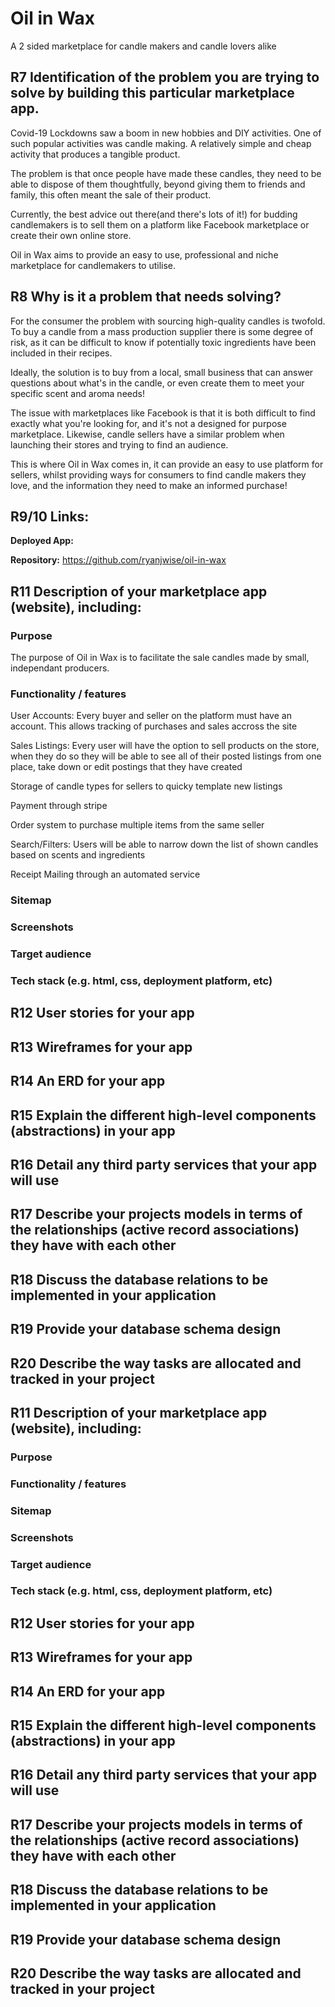 # Oil in Wax

A 2 sided marketplace for candle makers and candle lovers alike

## R7 Identification of the problem you are trying to solve by building this particular marketplace app.


Covid-19 Lockdowns saw a boom in new hobbies and DIY activities. One of such popular activities was candle making. A relatively simple and cheap activity that produces a tangible product.

The problem is that once people have made these candles, they need to be able to dispose of them thoughtfully, beyond giving them to friends and family, this often meant the sale of their product.

Currently, the best advice out there(and there's lots of it!) for budding candlemakers is to sell them on a platform like Facebook marketplace or create their own online store.

Oil in Wax aims to provide an easy to use, professional and niche marketplace for candlemakers to utilise.

## R8 Why is it a problem that needs solving?

For the consumer the problem with sourcing high-quality candles is twofold. To buy a candle from a mass production supplier there is some degree of risk, as it can be difficult to know if potentially toxic ingredients have been included in their recipes.

Ideally, the solution is to buy from a local, small business that can answer questions about what's in the candle, or even create them to meet your specific scent and aroma needs!

The issue with marketplaces like Facebook is that it is both difficult to find exactly what you're looking for, and it's not a designed for purpose marketplace. Likewise, candle sellers have a similar problem when launching their stores and trying to find an audience.

This is where Oil in Wax comes in, it can provide an easy to use platform for sellers, whilst providing ways for consumers to find candle makers they love, and the information they need to make an informed purchase!

## R9/10 Links:

**Deployed App:**

**Repository:** https://github.com/ryanjwise/oil-in-wax

## R11 Description of your marketplace app (website), including:

### Purpose

The purpose of Oil in Wax is to facilitate the sale candles made by small, independant producers.

### Functionality / features

User Accounts: Every buyer and seller on the platform must have an account. This allows tracking of purchases and sales accross the site

Sales Listings: Every user will have the option to sell products on the store, when they do so they will be able to see all of their posted listings from one place, take down or edit postings that they have created

Storage of candle types for sellers to quicky template new listings

Payment through stripe

Order system to purchase multiple items from the same seller

Search/Filters: Users will be able to narrow down the list of shown candles based on scents and ingredients

Receipt Mailing through an automated service

### Sitemap

### Screenshots

### Target audience

### Tech stack (e.g. html, css, deployment platform, etc)

## R12 User stories for your app

## R13 Wireframes for your app

## R14 An ERD for your app

## R15 Explain the different high-level components (abstractions) in your app

## R16 Detail any third party services that your app will use

## R17 Describe your projects models in terms of the relationships (active record associations) they have with each other

## R18 Discuss the database relations to be implemented in your application

## R19 Provide your database schema design

## R20 Describe the way tasks are allocated and tracked in your project
## R11 Description of your marketplace app (website), including:

### Purpose

### Functionality / features

### Sitemap

### Screenshots

### Target audience

### Tech stack (e.g. html, css, deployment platform, etc)

## R12 User stories for your app

## R13 Wireframes for your app

## R14 An ERD for your app

## R15 Explain the different high-level components (abstractions) in your app

## R16 Detail any third party services that your app will use

## R17 Describe your projects models in terms of the relationships (active record associations) they have with each other

## R18 Discuss the database relations to be implemented in your application

## R19 Provide your database schema design

## R20 Describe the way tasks are allocated and tracked in your project